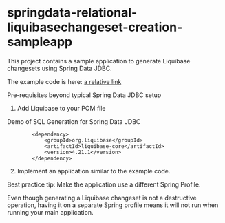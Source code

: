 # springdata-relational-liquibasechangeset-creation-sampleapp

This project contains a sample application to generate Liquibase changesets using Spring Data JDBC.   

The example code is here: [a relative link](src/main/java/kurtniemi/liquibasechangesetdemo/LiquibaseChangeSetWriterApplication.java)

Pre-requisites beyond typical Spring Data JDBC setup

1) Add Liquibase to your POM file

Demo of SQL Generation for Spring Data JDBC

```
		<dependency>
			<groupId>org.liquibase</groupId>
			<artifactId>liquibase-core</artifactId>
			<version>4.21.1</version>
		</dependency>
```

2) Implement an application similar to the example code.   

Best practice tip:  Make the application use a different Spring Profile.  

Even though generating a Liquibase changeset is not a destructive operation, having it on a separate Spring profile means it will not run when running
your main application.   
